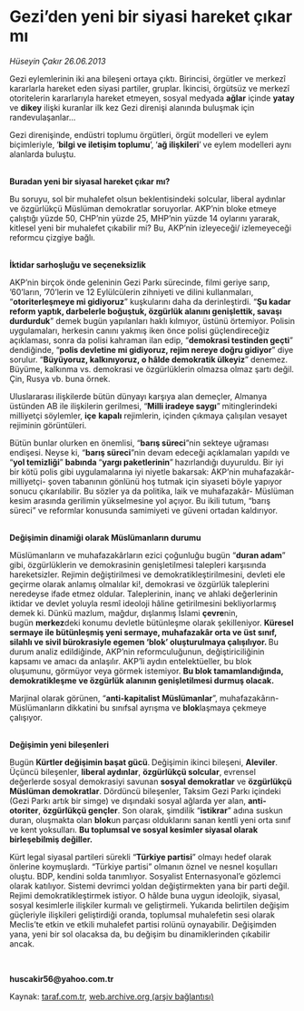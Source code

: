 # Gezi’den yeni bir siyasi hareket çıkar mı

*Hüseyin Çakır 26.06.2013*

<div class="yazi"><p>Gezi eylemlerinin iki ana bileşeni ortaya çıktı. Birincisi, örgütler ve merkezî kararlarla hareket eden siyasi partiler, gruplar. İkincisi, örgütsüz ve merkezî otoritelerin kararlarıyla hareket etmeyen, sosyal medyada <b>ağlar</b> içinde <b>yatay</b><i> </i>ve <b>dikey</b> ilişki kuranlar ilk kez Gezi direnişi alanında buluşmak için randevulaşanlar...</p>
<p>Gezi direnişinde, endüstri toplumu örgütleri, örgüt modelleri ve eylem biçimleriyle,<b> </b>‘<b>bilgi ve iletişim toplumu</b>’,<b> </b>‘<b>ağ ilişkileri</b>’<b> </b>ve eylem modelleri aynı alanlarda buluştu. </p>
<p><b><br/>Buradan yeni bir siyasal hareket çıkar mı?</b> </p>
<p>Bu soruyu, sol bir muhalefet olsun beklentisindeki solcular, liberal aydınlar ve özgürlükçü Müslüman demokratlar soruyorlar. AKP’nin bloke etmeye çalıştığı yüzde 50, CHP’nin yüzde 25, MHP’nin yüzde 14 oylarını yararak, kitlesel yeni bir muhalefet çıkabilir mi? Bu, AKP’nin izleyeceği/ izlemeyeceği reformcu çizgiye bağlı.</p>
<p><b><br/>İktidar sarhoşluğu ve seçeneksizlik</b></p>
<p>AKP’nin birçok önde geleninin Gezi Parkı sürecinde, filmi geriye sarıp, ’60’ların, ’70’lerin ve 12 Eylülcülerin zihniyeti ve dilini kullanmaları, “<b>otoriterleşmeye mi gidiyoruz</b>” kuşkularını daha da derinleştirdi. “<b>Şu kadar reform yaptık, darbelerle boğuştuk, özgürlük alanını genişlettik, savaşı durdurduk</b>” demek bugün yapılanları haklı kılmıyor, üstünü örtemiyor. Polisin uygulamaları, herkesin canını yakmış iken önce polisi güçlendireceğiz açıklaması, sonra da polisi kahraman ilan edip, “<b>demokrasi testinden geçti</b>” dendiğinde, “<b>polis devletine mi gidiyoruz, rejim nereye doğru gidiyor</b>” diye sorulur. “<b>Büyüyoruz, kalkınıyoruz, o hâlde demokratik ülkeyiz</b>” denemez. Büyüme, kalkınma vs. demokrasi ve özgürlüklerin olmazsa olmaz şartı değil. Çin, Rusya vb. buna örnek.</p>
<p>Uluslararası ilişkilerde bütün dünyayı karşıya alan demeçler, Almanya üstünden AB ile ilişkilerin gerilmesi, “<b>Milli iradeye saygı</b>”<b> </b>mitinglerindeki milliyetçi söylemler, <b>içe</b><i> </i><b>kapalı</b> rejimlerin, içinden çıkmaya çalışılan vesayet rejiminin görüntüleri.</p>
<p>Bütün bunlar olurken en önemlisi, “<b>barış süreci</b>”nin sekteye uğraması endişesi. Neyse ki, “<b>barış süreci</b>”nin devam edeceği açıklamaları yapıldı ve “<b>yol temizliği</b>” <b>babında </b>“<b>yargı paketlerinin</b>”<b> </b>hazırlandığı duyuruldu. Bir iyi bir kötü polis gibi uygulamalarına iyi niyetle bakarsak: AKP’nin muhafazakâr- milliyetçi- şoven tabanının gönlünü hoş tutmak için siyaseti böyle yapıyor sonucu çıkarılabilir. Bu sözler ya da politika, laik ve muhafazakâr- Müslüman kesim arasında gerilimin yükselmesine yol açıyor. Bu ikili tutum, “barış süreci” ve reformlar konusunda samimiyeti ve güveni ortadan kaldırıyor.</p>
<p><b><br/>Değişimin dinamiği olarak Müslümanların durumu </b></p>
<p>Müslümanların ve muhafazakârların ezici çoğunluğu bugün “<b>duran adam</b>”<b> </b>gibi, özgürlüklerin ve demokrasinin genişletilmesi talepleri karşısında hareketsizler. Rejimin değiştirilmesi ve demokratikleştirilmesini, devleti ele geçirme olarak anlamış olmalılar ki!, demokrasi ve özgürlük taleplerini neredeyse ifade etmez oldular. Taleplerinin, inanç ve ahlaki değerlerinin iktidar ve devlet yoluyla resmî ideoloji hâline getirilmesini bekliyorlarmış demek ki. Dünkü mazlum, mağdur, dışlanmış İslami <b>çevre</b>nin, bugün <b>merkez</b>deki konumu devletle bütünleşme olarak şekilleniyor. <b>Küresel sermaye ile bütünleşmiş yeni sermaye, muhafazakâr orta ve üst sınıf, silahlı ve sivil bürokrasiyle egemen ‘blok’<i> </i>oluşturulmaya çalışılıyor. </b>Bu durum analiz edildiğinde, AKP’nin reformculuğunun, değiştiriciliğinin kapsamı ve amacı da anlaşılır. AKP’li aydın entelektüeller, bu blok oluşumunu, görmüyor veya görmek istemiyor. <b>Bu blok tamamlandığında, demokratikleşme ve özgürlük alanının genişletilmesi durmuş olacak.</b></p>
<p>Marjinal olarak görünen, “<b>anti-kapitalist Müslümanlar</b>”, muhafazakârın- Müslümanların dikkatini bu sınıfsal ayrışma ve <b>blok</b>laşmaya çekmeye çalışıyor.</p>
<p><b><br/>Değişimin yeni bileşenleri</b></p>
<p>Bugün <b>Kürtler değişimin başat gücü</b>.<b> </b>Değişimin ikinci bileşeni, <b>Aleviler</b>. Üçüncü bileşenler, <b>liberal aydınlar</b>, <b>özgürlükçü solcular</b>, evrensel değerlerde sosyal demokrasiyi savunan <b>sosyal demokratlar</b> ve <b>özgürlükçü Müslüman demokratlar</b>. Dördüncü bileşenler, Taksim Gezi Parkı içindeki (Gezi Parkı artık bir simge) ve dışındaki sosyal ağlarda yer alan, <b>anti-otoriter</b>, <b>özgürlükçü gençler</b>. Son olarak, şimdilik “<b>istikrar</b>” adına suskun duran, oluşmakta olan <b>blok</b>un parçası olduklarını sanan kentli yeni orta sınıf ve kent yoksulları. <b>Bu toplumsal ve sosyal kesimler siyasal olarak birleşebilmiş değiller.</b></p>
<p>Kürt legal siyasal partileri sürekli “<b>Türkiye partisi</b>” olmayı hedef olarak önlerine koymuşlardı. “Türkiye partisi” olmanın öznel ve nesnel koşulları oluştu. BDP, kendini solda tanımlıyor. Sosyalist Enternasyonal’e gözlemci olarak katılıyor. Sistemi devrimci yoldan değiştirmekten yana bir parti değil. Rejimi demokratikleştirmek istiyor. O hâlde buna uygun ideolojik, siyasal, sosyal kesimlerle ilişkiler kurmalı ve geliştirmeli. Yukarıda belirtilen değişim güçleriyle ilişkileri geliştirdiği oranda, toplumsal muhalefetin sesi olarak Meclis’te etkin ve etkili muhalefet partisi rolünü oynayabilir. Değişimden yana, yeni bir sol olacaksa da, bu değişim bu dinamiklerinden çıkabilir ancak.</p><b>
<p><br/></p></b><b>huscakir56@yahoo.com.tr</b>
</div>

Kaynak: [taraf.com.tr](http://www.taraf.com.tr:80/huseyin-cakir/makale-gezi-den-yeni-bir-siyasi-hareket-cikar-mi.htm), [web.archive.org (arşiv bağlantısı)](http://web.archive.org/web/20130630061922/http://www.taraf.com.tr:80/huseyin-cakir/makale-gezi-den-yeni-bir-siyasi-hareket-cikar-mi.htm)
